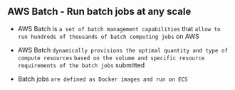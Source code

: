 ## AWS Batch - Run batch jobs at any scale

- AWS Batch is `a set of batch management capabilities` that `allow to run hundreds of thousands of batch computing jobs` on AWS

- AWS Batch `dynamically provisions the optimal quantity and type of compute resources` `based on the volume and specific resource requirements of the batch jobs` submitted

- Batch jobs `are defined as Docker images and run on ECS`
